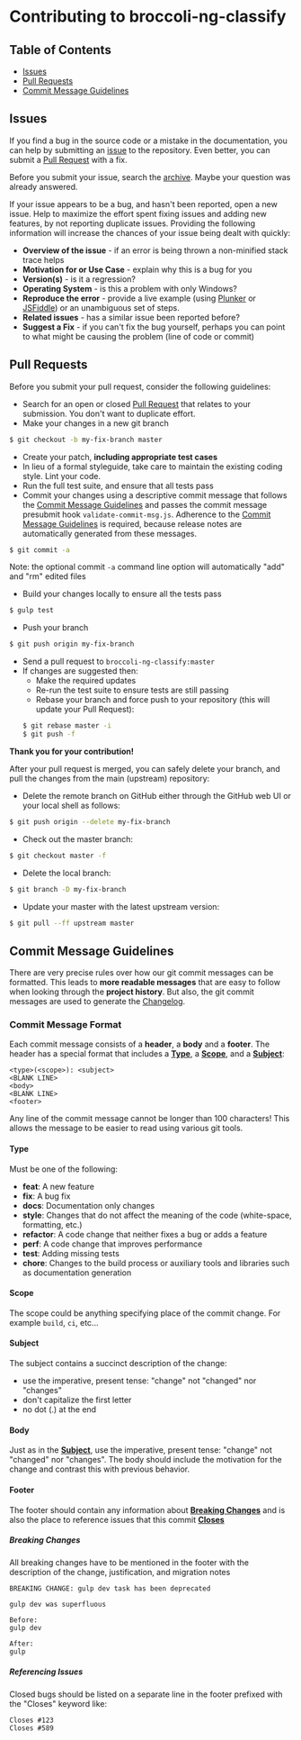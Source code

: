 # Contributing to broccoli-ng-classify


## Table of Contents
* [Issues](#issues)
* [Pull Requests](#pull-requests)
* [Commit Message Guidelines](#commit-message-guidelines)


## Issues
If you find a bug in the source code or a mistake in the documentation, you can help by submitting an [issue](https://github.com/CaryLandholt/broccoli-ng-classify/issues) to the repository.  Even better, you can submit a [Pull Request](#pull-requests) with a fix.

Before you submit your issue, search the [archive](https://github.com/CaryLandholt/broccoli-ng-classify/issues).  Maybe your question was already answered.

If your issue appears to be a bug, and hasn't been reported, open a new issue.  Help to maximize the effort spent fixing issues and adding new features, by not reporting duplicate issues.  Providing the following information will increase the chances of your issue being dealt with quickly:

* **Overview of the issue**      - if an error is being thrown a non-minified stack trace helps
* **Motivation for or Use Case** - explain why this is a bug for you
* **Version(s)**                 - is it a regression?
* **Operating System**           - is this a problem with only Windows?
* **Reproduce the error**        - provide a live example (using [Plunker](http://plnkr.co/edit) or [JSFiddle](http://jsfiddle.net/)) or an unambiguous set of steps.
* **Related issues**             - has a similar issue been reported before?
* **Suggest a Fix**              - if you can't fix the bug yourself, perhaps you can point to what might be causing the problem (line of code or commit)


## Pull Requests
Before you submit your pull request, consider the following guidelines:

* Search for an open or closed [Pull Request](https://github.com/CaryLandholt/broccoli-ng-classify/pulls) that relates to your submission.  You don't want to duplicate effort.
* Make your changes in a new git branch
```bash
$ git checkout -b my-fix-branch master
```
* Create your patch, **including appropriate test cases**
* In lieu of a formal styleguide, take care to maintain the existing coding style.  Lint your code.
* Run the full test suite, and ensure that all tests pass
* Commit your changes using a descriptive commit message that follows the [Commit Message Guidelines](#commit-message-guidelines) and passes the commit message presubmit hook `validate-commit-msg.js`.  Adherence to the [Commit Message Guidelines](#commit-message-guidelines) is required, because release notes are automatically generated from these messages.
```bash
$ git commit -a
```
  Note: the optional commit `-a` command line option will automatically "add" and "rm" edited files
* Build your changes locally to ensure all the tests pass
```bash
$ gulp test
```
* Push your branch
```bash
$ git push origin my-fix-branch
```
* Send a pull request to `broccoli-ng-classify:master`
* If changes are suggested then:
	- Make the required updates
	- Re-run the test suite to ensure tests are still passing
	- Rebase your branch and force push to your repository (this will update your Pull Request):
	```bash
	$ git rebase master -i
	$ git push -f
	```

**Thank you for your contribution!**

After your pull request is merged, you can safely delete your branch, and pull the changes from the main (upstream) repository:

* Delete the remote branch on GitHub either through the GitHub web UI or your local shell as follows:
```bash
$ git push origin --delete my-fix-branch
```
* Check out the master branch:
```bash
$ git checkout master -f
```
* Delete the local branch:
```bash
$ git branch -D my-fix-branch
```
* Update your master with the latest upstream version:
```bash
$ git pull --ff upstream master
```


## Commit Message Guidelines
There are very precise rules over how our git commit messages can be formatted.  This leads to **more readable messages** that are easy to follow when looking through the **project history**.  But also, the git commit messages are used to generate the [Changelog](CHANGELOG.md).


### Commit Message Format
Each commit message consists of a **header**, a **body** and a **footer**.  The header has a special format that includes a **[Type](#type)**, a **[Scope](#scope)**, and a **[Subject](#subject)**:

```
<type>(<scope>): <subject>
<BLANK LINE>
<body>
<BLANK LINE>
<footer>
```

Any line of the commit message cannot be longer than 100 characters!  This allows the message to be easier to read using various git tools.

#### Type
Must be one of the following:

* **feat**:      A new feature
* **fix**:       A bug fix
* **docs**:      Documentation only changes
* **style**:     Changes that do not affect the meaning of the code (white-space, formatting, etc.)
* **refactor**:  A code change that neither fixes a bug or adds a feature
* **perf**:      A code change that improves performance
* **test**:      Adding missing tests
* **chore**:     Changes to the build process or auxiliary tools and libraries such as documentation generation

#### Scope
The scope could be anything specifying place of the commit change.  For example `build`, `ci`, etc...

#### Subject
The subject contains a succinct description of the change:

* use the imperative, present tense: "change" not "changed" nor "changes"
* don't capitalize the first letter
* no dot (.) at the end

#### Body
Just as in the **[Subject](#subject)**, use the imperative, present tense: "change" not "changed" nor "changes".  The body should include the motivation for the change and contrast this with previous behavior.

#### Footer
The footer should contain any information about **[Breaking Changes](#breaking-changes)** and is also the place to reference issues that this commit **[Closes](#referencing-issues)**

##### Breaking Changes
All breaking changes have to be mentioned in the footer with the description of the change, justification, and migration notes

```
BREAKING CHANGE: gulp dev task has been deprecated

gulp dev was superfluous

Before:
gulp dev

After:
gulp
```

##### Referencing Issues
Closed bugs should be listed on a separate line in the footer prefixed with the "Closes" keyword like:

```
Closes #123
Closes #589
```
